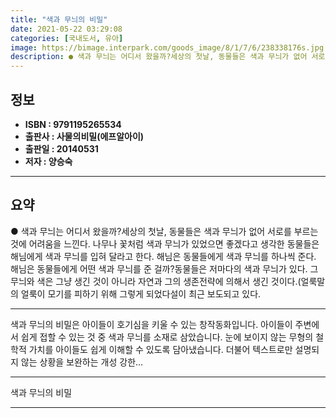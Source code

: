 ```yaml
---
title: "색과 무늬의 비밀"
date: 2021-05-22 03:29:08
categories: [국내도서, 유아]
image: https://bimage.interpark.com/goods_image/8/1/7/6/238338176s.jpg
description: ● 색과 무늬는 어디서 왔을까?세상의 첫날, 동물들은 색과 무늬가 없어 서로를 부르는 것에 어려움을 느낀다. 나무나 꽃처럼 색과 무늬가 있었으면 좋겠다고 생각한 동물들은 해님에게 색과 무늬를 입혀 달라고 한다. 해님은 동물들에게 색과 무늬를 하나씩 준다. 해님은 동물들에게 어떤 색과
---
```


## **정보**

- **ISBN : 9791195265534**
- **출판사 : 사물의비밀(에프알아이)**
- **출판일 : 20140531**
- **저자 : 양승숙**

------



## **요약**

●  색과 무늬는 어디서 왔을까?세상의 첫날, 동물들은 색과 무늬가 없어 서로를 부르는 것에 어려움을 느낀다. 나무나 꽃처럼 색과 무늬가 있었으면 좋겠다고 생각한 동물들은 해님에게 색과 무늬를 입혀 달라고 한다. 해님은 동물들에게 색과 무늬를 하나씩 준다. 해님은 동물들에게 어떤 색과 무늬를 준 걸까?동물들은 저마다의 색과 무늬가 있다. 그 무늬와 색은 그냥 생긴 것이 아니라 자연과 그의 생존전략에 의해서 생긴 것이다.(얼룩말의 얼룩이 모기를 피하기 위해 그렇게 되었다설이 최근 보도되고 있다.

------

색과 무늬의 비밀은 아이들이 호기심을 키울 수 있는 창작동화입니다. 아이들이 주변에서 쉽게 접할 수 있는 것 중 색과 무늬를 소재로 삼았습니다. 눈에 보이지 않는 무형의 철학적 가치를 아이들도 쉽게 이해할 수 있도록 담아냈습니다. 더불어 텍스트로만 설명되지 않는 상황을 보완하는 개성 강한... 

------


색과 무늬의 비밀 

------


